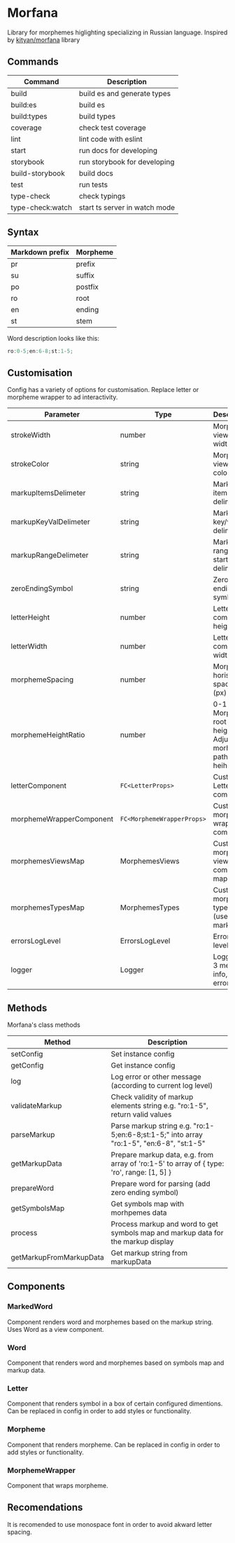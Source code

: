 # Morfana

Library for morphemes higlighting specializing in Russian language.
Inspired by [kityan/morfana](https://github.com/kityan/morfana) library

## Commands

| Command          | Description                   |
| ---------------- | ----------------------------- |
| build            | build es and generate types   |
| build:es         | build es                      |
| build:types      | build types                   |
| coverage         | check test coverage           |
| lint             | lint code with eslint         |
| start            | run docs for developing       |
| storybook        | run storybook for developing  |
| build-storybook  | build docs                    |
| test             | run tests                     |
| type-check       | check typings                 |
| type-check:watch | start ts server in watch mode |

## Syntax

| Markdown prefix | Morpheme |
| --------------- | -------- |
| pr              | prefix   |
| su              | suffix   |
| po              | postfix  |
| ro              | root     |
| en              | ending   |
| st              | stem     |

Word description looks like this:

```js
ro:0-5;en:6-8;st:1-5;
```

## Customisation

Config has a variety of options for customisation.
Replace letter or morpheme wrapper to ad interactivity.

| Parameter                | Type                       | Description                                                         |
| ------------------------ | -------------------------- | ------------------------------------------------------------------- |
| strokeWidth              | number                     | Morpheme view stroke width (px)                                     |
| strokeColor              | string                     | Morpheme view stroke color                                          |
| markupItemsDelimeter     | string                     | Markup items delimeter                                              |
| markupKeyValDelimeter    | string                     | Markup key/value delimeter                                          |
| markupRangeDelimeter     | string                     | Markup range start/end delimeter                                    |
| zeroEndingSymbol         | string                     | Zero ending symbol                                                  |
| letterHeight             | number                     | Letter component height (px)                                        |
| letterWidth              | number                     | Letter component width (px)                                         |
| morphemeSpacing          | number                     | Morphemes horisontal spacing (px)                                   |
| morphemeHeightRatio      | number                     | 0-1 Morphemes root node height ratio. Adjusts morhemes paths heihgt |
| letterComponent          | `FC<LetterProps>`          | Custom Letter component                                             |
| morphemeWrapperComponent | `FC<MorphemeWrapperProps>` | Custom morpheme wrapper component                                   |
| morphemesViewsMap        | MorphemesViews             | Custom morpheme views component map                                 |
| morphemesTypesMap        | MorphemesTypes             | Custom morpheme types map (used in markup)                          |
| errorsLogLevel           | ErrorsLogLevel             | Errors log level                                                    |
| logger                   | Logger                     | Logger with 3 methods: info, warn, error                            |

## Methods

Morfana's class methods

| Method                  | Description                                                                                |
| ----------------------- | ------------------------------------------------------------------------------------------ |
| setConfig               | Set instance config                                                                        |
| getConfig               | Get instance config                                                                        |
| log                     | Log error or other message (according to current log level)                                |
| validateMarkup          | Check validity of markup elements string e.g. "ro:1-5", return valid values                |
| parseMarkup             | Parse markup string e.g. "ro:1-5;en:6-8;st:1-5;" into array "ro:1-5", "en:6-8", "st:1-5"   |
| getMarkupData           | Prepare markup data, e.g. from array of 'ro:1-5' to array of { type: 'ro', range: [1, 5] } |
| prepareWord             | Prepare word for parsing (add zero ending symbol)                                          |
| getSymbolsMap           | Get symbols map with morhpemes data                                                        |
| process                 | Process markup and word to get symbols map and markup data for the markup display          |
| getMarkupFromMarkupData | Get markup string from markupData                                                          |

## Components

### MarkedWord

Component renders word and morphemes based on the markup string. Uses Word as a view component.

### Word

Component that renders word and morphemes based on symbols map and markup data.

### Letter

Component that renders symbol in a box of certain configured dimentions. Can be replaced in config in order to add styles or functionality.

### Morpheme

Component that renders morpheme. Can be replaced in config in order to add styles or functionality.

### MorphemeWrapper

Component that wraps morpheme.

## Recomendations

It is recomended to use monospace font in order to avoid akward letter spacing.

